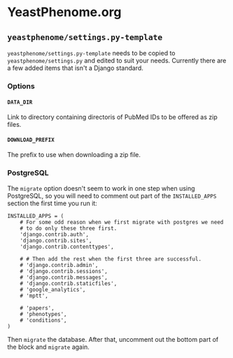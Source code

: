 # YeastPhenome.org

## `yeastphenome/settings.py-template`

`yeastphenome/settings.py-template` needs to be copied to
`yeastphenome/settings.py` and edited to suit your needs.  Currently
there are a few added items that isn't a Django standard.

### Options

#### `DATA_DIR`

Link to directory containing directoris of PubMed IDs to be offered
as zip files.

#### `DOWNLOAD_PREFIX`

The prefix to use when downloading a zip file.

### PostgreSQL

The `migrate` option doesn't seem to work in one step when using
PostgreSQL, so you will need to comment out part of the
`INSTALLED_APPS` section the first time you run it:

```
INSTALLED_APPS = (
    # For some odd reason when we first migrate with postgres we need
    # to do only these three first.
    'django.contrib.auth',
    'django.contrib.sites',
    'django.contrib.contenttypes',

    # # Then add the rest when the first three are successful.
    # 'django.contrib.admin',
    # 'django.contrib.sessions',
    # 'django.contrib.messages',
    # 'django.contrib.staticfiles',
    # 'google_analytics',
    # 'mptt',

    # 'papers',
    # 'phenotypes',
    # 'conditions',
)
```

Then `migrate` the database.  After that, uncomment out the bottom
part of the block and `migrate` again.
